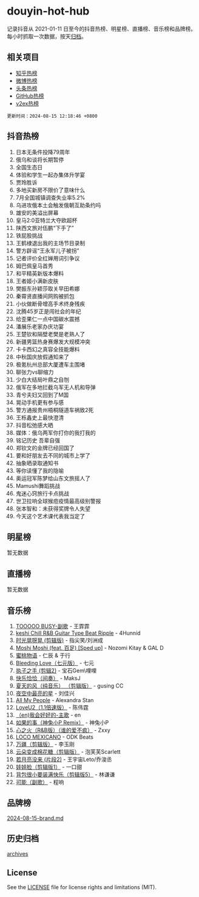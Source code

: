 # douyin-hot-hub

记录抖音从 2021-01-11 日至今的抖音热榜、明星榜、直播榜、音乐榜和品牌榜。每小时抓取一次数据，按天[归档](archives)。

## 相关项目

- [知乎热榜](https://github.com/lonnyzhang423/zhihu-hot-hub)
- [微博热榜](https://github.com/lonnyzhang423/weibo-hot-hub)
- [头条热榜](https://github.com/lonnyzhang423/toutiao-hot-hub)
- [GitHub热榜](https://github.com/lonnyzhang423/github-hot-hub)
- [v2ex热榜](https://github.com/lonnyzhang423/v2ex-hot-hub)


`更新时间：2024-08-15 12:18:46 +0800`

## 抖音热榜

1. 日本无条件投降79周年
1. 俄乌和谈将长期暂停
1. 全国生态日
1. 体验和学生一起办集体升学宴
1. 贾玲胜诉
1. 多地买新房不限价了意味什么
1. 7月全国城镇调查失业率5.2%
1. 乌进攻俄本土会触发俄朝互助条约吗
1. 雄安的美溢出屏幕
1. 皇马2:0亚特兰大夺欧超杯
1. 陕西文旅对伍鹏“下手了”
1. 铁屁股挑战
1. 王鹤棣退出我的主场节目录制
1. 警方辟谣“王永军儿子被拐”
1. 记者评价全红婵用词引争议
1. 姆巴佩皇马首秀
1. 和平精英新版本爆料
1. 王者姬小满新皮肤
1. 樊振东孙颖莎取关早田希娜
1. 秦霄贤直播间网购被抓包
1. 小伙做断骨增高手术终身残疾
1. 沈腾45岁正是闯社会的年纪
1. 给歪果仁一点中国碳水震撼
1. 潘展乐老家办庆功宴
1. 王楚钦和隔壁老樊是老熟人了
1. 新疆男篮热身赛爆发大规模冲突
1. 卡卡西幻之真容全技能爆料
1. 中秋国庆放假通知来了
1. 极氪杭州总部大厦遭车主围堵
1. 聊张力vs聊缩力
1. 少白大结局叶鼎之自刎
1. 俄军在多地拦截乌军无人机和导弹
1. 青兮夫妇又回到了M国
1. 晃动手机更有参与感
1. 警方通报贵州梧桐隧道车祸致2死
1. 王栎鑫史上最快澄清
1. 抖音松弛感大晒
1. 媒体：俄乌两军你打你的我打我的
1. 铭记历史 吾辈自强
1. 郑钦文的金牌已经回国了
1. 要和好朋友去不同的城市上学了
1. 抽象晒录取通知书
1. 等你读懂了我的隐喻
1. 奥运冠军陈梦给山东文旅摇人了
1. Mamushi舞蹈挑战
1. 鬼迷心窍旅行卡点挑战
1. 世卫拉响全球猴痘疫情最高级别警报
1. 张本智和：未获得奖牌令人失望
1. 今天这个艺术课代表我当定了

## 明星榜

暂无数据

## 直播榜

暂无数据

## 音乐榜

1. [TOOOOO BUSY-副歌](https://sf5-hl-cdn-tos.douyinstatic.com/obj/tos-cn-ve-2774/o0fmjGZetNDjSM5EimFs2QlzBg30YgByJMRQrC) - 王霏霏
1. [keshi Chill R&B Guitar Type Beat Ripple](https://sf5-hl-cdn-tos.douyinstatic.com/obj/tos-cn-ve-2774/okQIfmitAB3HpgZQo0YCEFEACcDhQngn0fkFIC) - 4Hunnid
1. [时光晃呀晃 (剪辑版)](https://sf5-hl-cdn-tos.douyinstatic.com/obj/tos-cn-ve-2774/o8ACeQem3gwI1x3GIYGAfKG0LJebKFRJDwRwyW) - 指尖笑/刘洲成
1. [Moshi Moshi (feat. 百足) [Sped up]](https://sf5-hl-cdn-tos.douyinstatic.com/obj/tos-cn-ve-2774/ocCPFQcXJLeroaIdQLIGAoeeYM3OAUYGDguHXz) - Nozomi Kitay & GAL D
1. [蜜桃物语](https://sf5-hl-cdn-tos.douyinstatic.com/obj/tos-cn-ve-2774/oIhOSCZtIACtYU4XQkngiW9kCBfVD1Fz9IYeqL) - 仁辰 & 于行
1. [Bleeding Love（七元版）](https://sf5-hl-cdn-tos.douyinstatic.com/obj/tos-cn-ve-2774/oEgC9eZFHQ1MfSRnrfkzFp8AayDWqAQMABBgUs) - 七元
1. [执子之手 (剪辑2)](https://sf5-hl-cdn-tos.douyinstatic.com/obj/tos-cn-ve-2774/oUoZLQjCc31XzqsBnBQUNgeKtYPBcgbFDwtfcu) - 宝石Gem\哩哩
1. [快乐恰恰（间奏）](https://sf3-cdn-tos.douyinstatic.com/obj/tos-cn-ve-2774/oMesum3HvWQXJxuMFeVYzf54o2QzH5aEBPOCAn) - MaksJ
1. [夏天的风（纯音乐） （剪辑版）](https://sf5-hl-cdn-tos.douyinstatic.com/obj/tos-cn-ve-2774/oUzLjBZZFQAoNRmGokEeD5zfQCObp6UeFAnTa6) - gusing CC
1. [夜空中最亮的星](https://sf5-hl-cdn-tos.douyinstatic.com/obj/tos-cn-ve-2774/o4IfgGwqqnFeXEMGaS8JBzJAdayAaCeoxqbjCD) - 刘佳兴
1. [All My People](https://sf5-hl-cdn-tos.douyinstatic.com/obj/tos-cn-ve-2774/c7773e6b7c3f4bd9b26cd85b0cfa4eff) - Alexandra Stan
1. [LoveU2（1.1倍速版）](https://sf3-cdn-tos.douyinstatic.com/obj/tos-cn-ve-2774/oQMeDffLaEmgMwgCOEMAFCI6INzoFPgWdD0rsa) - 陈伟霆
1. [（en)我会好好的-主歌](https://sf5-hl-cdn-tos.douyinstatic.com/obj/tos-cn-ve-2774/oUrYpIdrvCbA8m8yAZjbMWjUkL6tiinWMkBTs) - en
1. [如果的事（神兔小P Remix）](https://sf5-hl-cdn-tos.douyinstatic.com/obj/tos-cn-ve-2774/okHtAffz3g4ZB0BMQn9iC9BC6AciI3xCmgQTqt) - 神兔小P
1. [心之火（R&B版）（谁的爱不疯）](https://sf3-cdn-tos.douyinstatic.com/obj/tos-cn-ve-2774/okemkEDaIBBE3OosftCgMxlFkLQZRw37t36ZQv) - Zxxy
1. [LOCO MEXICANO](https://sf5-hl-cdn-tos.douyinstatic.com/obj/tos-cn-ve-2774/owxVoxJorA4ILBfsMAjU6t7O1xW9w0tS7EYzh6) - ODK Beats
1. [万疆（剪辑版）](https://sf5-hl-cdn-tos.douyinstatic.com/obj/tos-cn-ve-2774/ooG7oVgFlDTelKCjCsTTobQvbdtj1BBQXnfZd8) - 李玉刚
1. [云朵变成棉花糖（剪辑版）](https://sf5-hl-cdn-tos.douyinstatic.com/obj/tos-cn-ve-2774/o8LC84GQLALFfXeyJmh8KE61byVQYMMeAZLfEI) - 泡芙芙Scarlett
1. [若月亮没来 (片段2)](https://sf3-cdn-tos.douyinstatic.com/obj/tos-cn-ve-2774/ocQavLLjkCOeDxGyYeIMGgNAIwJ0QXE1Ve3Fzv) - 王宇宙Leto/乔浚丞
1. [娃娃脸（剪辑版1）](https://sf5-hl-cdn-tos.douyinstatic.com/obj/tos-cn-ve-2774/oIimSCgQoNUePTAZ1Ba7TeADY4KetGYsVFeaaB) - 一口甜
1. [背包很小要装满快乐（剪辑版5）](https://sf5-hl-cdn-tos.douyinstatic.com/obj/tos-cn-ve-2774/oUqSJIiBjw2pxsBAiQRmkbZGJrlGCMBPpIW90) - 林谦谦
1. [可能（副歌）](https://sf5-hl-cdn-tos.douyinstatic.com/obj/tos-cn-ve-2774/cde1731888894259b333569393c2fb51) - 程响

## 品牌榜

[2024-08-15-brand.md](archives/2024-08-15-brand.md)

## 历史归档

[archives](archives)

## License

See the [LICENSE](LICENSE) file for license rights and limitations (MIT).
